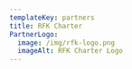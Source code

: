 ```yaml
---
templateKey: partners
title: RFK Charter
PartnerLogo:
  image: /img/rfk-logo.png
  imageAlt: RFK Charter Logo
---
```


